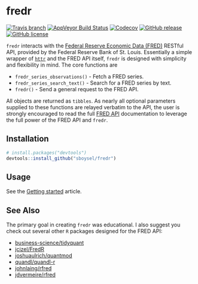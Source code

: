# fredr

[![Travis
branch](https://img.shields.io/travis/sboysel/fredr/master.svg?style=flat-square)](https://travis-ci.org/sboysel/fredr)
[![AppVeyor Build Status](https://ci.appveyor.com/project/sboysel/fredr/branch/master)](https://ci.appveyor.com/project/sboysel/fredr/branch/master)
[![Codecov](https://img.shields.io/codecov/c/github/sboysel/fredr/master.svg?style=flat-square)](https://codecov.io/github/sboysel/fredr)
[![GitHub
release](https://img.shields.io/github/release/sboysel/fredr.svg?style=flat-square)](https://github.com/sboysel/fredr/releases)
[![GitHub
license](https://img.shields.io/github/license/sboysel/fredr.svg?style=flat-square)](https://opensource.org/licenses/MIT)

`fredr` interacts with the [Federal Reserve Economic
Data (FRED)](https://research.stlouisfed.org/fred2/) RESTful API, provided by the Federal
Reserve Bank of St. Louis.  Essentially a simple wrapper of
[`httr`](https://github.com/r-lib/httr) and the FRED API itself, `fredr` is
designed with simplicity and flexibility in mind.  The core functions are

- `fredr_series_observations()` - Fetch a FRED series.
- `fredr_series_search_text()` - Search for a FRED series by text.
- `fredr()` - Send a general request to the FRED API.

All objects are returned as `tibbles`.  As nearly all optional
parameters supplied to these functions are relayed verbatim to the API, the 
user is strongly encouraged to read the full [FRED
API](https://research.stlouisfed.org/docs/api/fred/) documentation to leverage the full power
of the FRED API and `fredr`.

## Installation


```r
# install.packages("devtools")
devtools::install_github("sboysel/fredr")
```

## Usage

See the [Getting started](http://sboysel.github.io/fredr/articles/fredr.html) article.

## See Also
The primary goal in creating `fredr` was educational.  I also suggest you check
out several other `R` packages designed for the FRED API:

* [business-science/tidyquant](https://github.com/business-science/tidyquant)
* [jcizel/FredR](https://github.com/jcizel/FredR)
* [joshuaulrich/quantmod](https://github.com/joshuaulrich/quantmod)
* [quandl/quandl-r](https://github.com/quandl/quandl-r)
* [johnlaing/rfred](https://github.com/johnlaing/rfred)
* [jdvermeire/rfred](https://github.com/jdvermeire/rfred)



